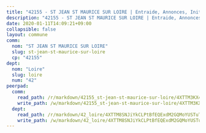 ```yaml
---
title: "42155 - ST JEAN ST MAURICE SUR LOIRE | Entraide, Annonces, Initiatives"
description: "42155 - ST JEAN ST MAURICE SUR LOIRE | Entraide, Annonces, Initiatives"
date: 2020-01-11T14:09:21+09:00
collapsible: false
layout: commune
comm:
  nom: "ST JEAN ST MAURICE SUR LOIRE"
  slug: st-jean-st-maurice-sur-loire
  cp: "42155"
dept:
  nom: "Loire"
  slug: loire
  num: "42"
peerpad:
  comm:
    read_path: /r/markdown/42155_st-jean-st-maurice-sur-loire/4XTTM3KX4pPU3n8UENNLBE4vkGatbu6QFuR8zhpxP6cJFVjmw
    write_path: /w/markdown/42155_st-jean-st-maurice-sur-loire/4XTTM3KX4pPU3n8UENNLBE4vkGatbu6QFuR8zhpxP6cJFVjmw-K3TgUigdLpVJW31pk2KYJ2mhQMUhts8jHMoKTYswM6jsKZgH7FzFygGC63T3TepHd95UW8HncAZhm7p4KDSKx1a1eXC4JYNY2LSr23kbcSyfKnPAiygb8H36Bp4QrnXjegd6LRkH
  dept:
    read_path: /r/markdown/42_loire/4XTTM8SNJiYkCLPtBfEQExdM2GQMoYUSTuTytLrQfQVaaYJeW
    write_path: /w/markdown/42_loire/4XTTM8SNJiYkCLPtBfEQExdM2GQMoYUSTuTytLrQfQVaaYJeW-K3TgUi5YJecchkttgL3M6Pu99u8hH2akRrHDb4XXZXATCvGiyzrNbe23fQbzNYiKWDR2re6vQN4Gxv5BQ2dayjGg1AqxtpHRtgi6cm74UeqjVtXM2ZJFa6mvBKTRc4s3X6tJYycN
---
```


